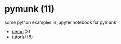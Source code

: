 # pymunk (11)
some python examples in jupyter notebook for pymunk

+ [demo](demo/README.md) (3)
+ [tutorial](tutorial/README.md) (8)
